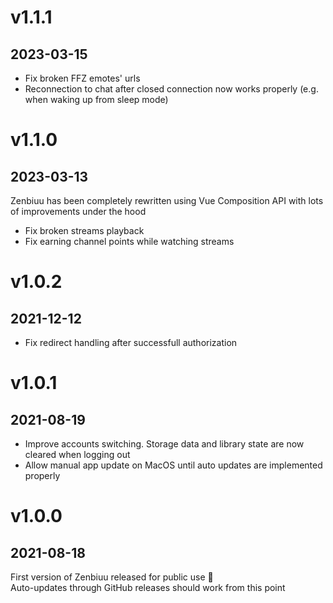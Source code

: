 # v1.1.1
## 2023-03-15

- Fix broken FFZ emotes' urls
- Reconnection to chat after closed connection now works properly (e.g. when waking up from sleep mode)

# v1.1.0
## 2023-03-13

Zenbiuu has been completely rewritten using Vue Composition API with lots of improvements under the hood

- Fix broken streams playback
- Fix earning channel points while watching streams

# v1.0.2
## 2021-12-12

- Fix redirect handling after successfull authorization

# v1.0.1
## 2021-08-19

- Improve accounts switching. Storage data and library state are now cleared when logging out
- Allow manual app update on MacOS until auto updates are implemented properly

# v1.0.0
## 2021-08-18

First version of Zenbiuu released for public use 🎉\
Auto-updates through GitHub releases should work from this point
